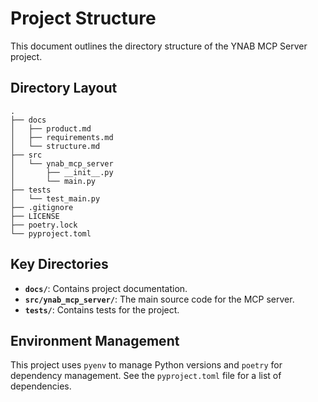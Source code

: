 # Project Structure

This document outlines the directory structure of the YNAB MCP Server project.

## Directory Layout

```
.
├── docs
│   ├── product.md
│   ├── requirements.md
│   └── structure.md
├── src
│   └── ynab_mcp_server
│       ├── __init__.py
│       └── main.py
├── tests
│   └── test_main.py
├── .gitignore
├── LICENSE
├── poetry.lock
└── pyproject.toml
```

## Key Directories

*   **`docs/`**: Contains project documentation.
*   **`src/ynab_mcp_server/`**: The main source code for the MCP server.
*   **`tests/`**: Contains tests for the project.

## Environment Management

This project uses `pyenv` to manage Python versions and `poetry` for dependency management. See the `pyproject.toml` file for a list of dependencies.
